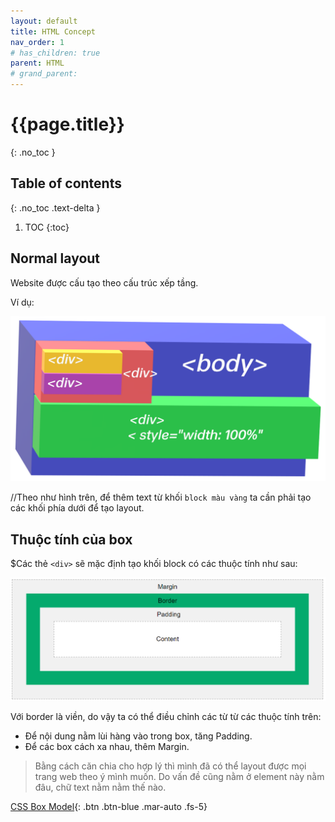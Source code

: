 ```yaml
---
layout: default
title: HTML Concept
nav_order: 1
# has_children: true
parent: HTML
# grand_parent:
---
```


<!-- markdownlint-disable MD022 MD025-->
# {{page.title}}
{: .no_toc }

## Table of contents
{: .no_toc .text-delta }

1. TOC
{:toc}
<!-- markdownlint-enable MD022 MD025-->

## Normal layout

Website được cấu tạo theo cấu trúc xếp tầng.

Ví dụ:

![><](https://raw.githubusercontent.com/FTU2-Student-Association/official-materials/gh-pages/assets/images/html-concept/Fri-17-Dec-2021-19-08-23.png)

//Theo như hình trên, để thêm text từ khối `block màu vàng` ta cần phải tạo các khối phía dưới để tạo layout.

## Thuộc tính của box

$Các thẻ `<div>` sẽ mặc định tạo khối block có các thuộc tính như sau:  

![><](https://raw.githubusercontent.com/FTU2-Student-Association/official-materials/gh-pages/assets/images/html-concept/Fri-17-Dec-2021-19-10-10.png)

Với border là viền, do vậy ta có thể điều chỉnh các từ từ các thuộc tính trên:

- Để nội dung nằm lùi hàng vào trong box, tăng Padding.
- Để các box cách xa nhau, thêm Margin.

>Bằng cách căn chia cho hợp lý thì mình đã có thể layout được mọi trang web theo ý mình muốn. Do vấn đề cũng nằm ở element này nằm đâu, chữ text nằm nằm thế nào.

[CSS Box Model](https://www.w3schools.com/css/css_boxmodel.asp){: .btn .btn-blue .mar-auto .fs-5}

